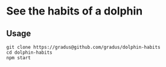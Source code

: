 # See the habits of a dolphin

## Usage

    git clone https://gradus@github.com/gradus/dolphin-habits
    cd dolphin-habits
    npm start
